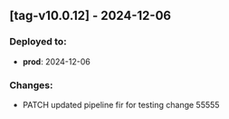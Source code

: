 
## [tag-v10.0.12] - 2024-12-06
### Deployed to:
- **prod**: 2024-12-06
### Changes:
- PATCH updated pipeline fir for testing change 55555


